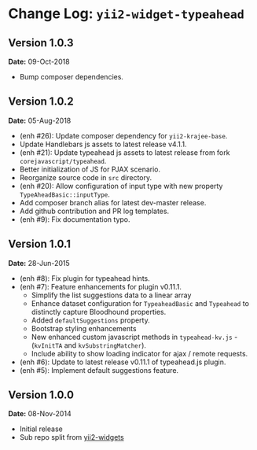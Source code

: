 Change Log: `yii2-widget-typeahead`
===================================

## Version 1.0.3

**Date:** 09-Oct-2018

- Bump composer dependencies.

## Version 1.0.2

**Date:** 05-Aug-2018

- (enh #26): Update composer dependency for `yii2-krajee-base`.
- Update Handlebars js assets to latest release v4.1.1.
- (enh #21): Update typeahead js assets to latest release from fork `corejavascript/typeahead`.
- Better initialization of JS for PJAX scenario.
- Reorganize source code in `src` directory.
- (enh #20): Allow configuration of input type with new property `TypeAheadBasic::inputType`.
- Add composer branch alias for latest dev-master release.
- Add github contribution and PR log templates.
- (enh #9): Fix documentation typo.

## Version 1.0.1

**Date:** 28-Jun-2015

- (enh #8): Fix plugin for typeahead hints.
- (enh #7): Feature enhancements for plugin v0.11.1.
    - Simplify the list suggestions data to a linear array
    - Enhance dataset configuration for `TypeaheadBasic` and `Typeahead` to distinctly capture Bloodhound properties.
    - Added `defaultSuggestions` property.
    - Bootstrap styling enhancements
    - New enhanced custom javascript methods in `typeahead-kv.js` - (`kvInitTA` and `kvSubstringMatcher`).
    - Include ability to show loading indicator for ajax / remote requests.
- (enh #6): Update to latest release v0.11.1 of typeahead.js plugin.
- (enh #5): Implement default suggestions feature.

## Version 1.0.0

**Date:** 08-Nov-2014

- Initial release 
- Sub repo split from [yii2-widgets](https://github.com/kartik-v/yii2-widgets)